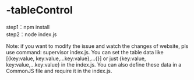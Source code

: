 # -tableControl
step1：npm install <br/>
step2：node index.js

Note: 
if you want to modify the issue and watch the changes of website, pls use command: supervisor index.js.
You can set the table data like [{key:value, key:value,...key:value},...{}] or just {key:value, key:value,...key:value} in the index.js.
You can also define these data in a CommonJS file and require it in the index.js.
